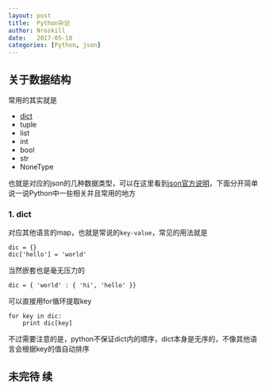 ```yaml
---
layout: post
title:  Python杂记
author: Nroskill
date:   2017-05-18
categories: [Python, json]
---
```


## 关于数据结构

常用的其实就是
* [dict](#1-dict)
* tuple
* list
* int
* bool
* str
* NoneType

也就是对应的json的几种数据类型，可以在这里看到[json官方说明](http://www.json.org/json-zh.html)，下面分开简单说一说Python中一些相关并且常用的地方

### 1. dict

对应其他语言的map，也就是常说的`key-value`，常见的用法就是

```
dic = {}
dic['hello'] = 'world'
```

当然嵌套也是毫无压力的

```
dic = { 'world' : { 'hi', 'hello' }}
```

可以直接用for循环提取key

```
for key in dic:
    print dic[key]
```

不过需要注意的是，python不保证dict内的顺序，dict本身是无序的，不像其他语言会根据key的值自动排序

## 未完待 续
